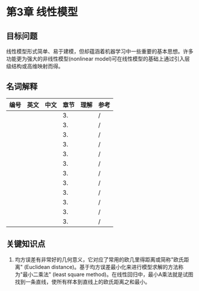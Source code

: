 # 第3章 线性模型

## 目标问题

线性模型形式简单、易于建模，但却蕴涵着机器学习中一些重要的基本思想。许多功能更为强大的非线性模型(nonlinear model)可在线性模型的基础上通过引入层级结构或高维映射而得。

## 名词解释

|编号|英文|中文|章节|理解|参考|
|---|---|---|---|---|---|
||||3.||/|
||||3.||/|
||||3.||/|
||||3.||/|
||||3.||/|
||||3.||/|
||||3.||/|
||||3.||/|
||||3.||/|
||||3.||/|
||||3.||/|
||||3.||/|

## 关键知识点

1. 均方误差有非常好的几何意义，它对应了常用的欧几里得距离或简称"欧氏距离" (Euclidean distance)。基于均方误差最小化来进行模型求解的方法称为"最小二乘法" (least square method)。在线性回归中，最小A乘法就是试图找到一条直线，使所有样本到直线上的欧氏距离之和最小。